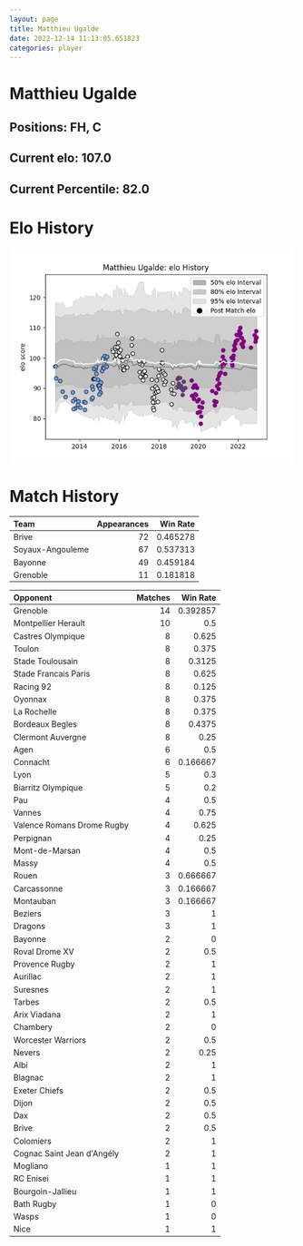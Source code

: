 ```yaml
---  
layout: page  
title: Matthieu Ugalde  
date: 2022-12-14 11:13:05.651823  
categories: player  
---
```

# Matthieu Ugalde

## Positions: FH, C

## Current elo: 107.0

## Current Percentile: 82.0

# Elo History


![elo history](history_MatthieuUgalde.png)
# Match History


| Team             |   Appearances |   Win Rate |
|:-----------------|--------------:|-----------:|
| Brive            |            72 |   0.465278 |
| Soyaux-Angouleme |            67 |   0.537313 |
| Bayonne          |            49 |   0.459184 |
| Grenoble         |            11 |   0.181818 |

| Opponent                   |   Matches |   Win Rate |
|:---------------------------|----------:|-----------:|
| Grenoble                   |        14 |   0.392857 |
| Montpellier Herault        |        10 |   0.5      |
| Castres Olympique          |         8 |   0.625    |
| Toulon                     |         8 |   0.375    |
| Stade Toulousain           |         8 |   0.3125   |
| Stade Francais Paris       |         8 |   0.625    |
| Racing 92                  |         8 |   0.125    |
| Oyonnax                    |         8 |   0.375    |
| La Rochelle                |         8 |   0.375    |
| Bordeaux Begles            |         8 |   0.4375   |
| Clermont Auvergne          |         8 |   0.25     |
| Agen                       |         6 |   0.5      |
| Connacht                   |         6 |   0.166667 |
| Lyon                       |         5 |   0.3      |
| Biarritz Olympique         |         5 |   0.2      |
| Pau                        |         4 |   0.5      |
| Vannes                     |         4 |   0.75     |
| Valence Romans Drome Rugby |         4 |   0.625    |
| Perpignan                  |         4 |   0.25     |
| Mont-de-Marsan             |         4 |   0.5      |
| Massy                      |         4 |   0.5      |
| Rouen                      |         3 |   0.666667 |
| Carcassonne                |         3 |   0.166667 |
| Montauban                  |         3 |   0.166667 |
| Beziers                    |         3 |   1        |
| Dragons                    |         3 |   1        |
| Bayonne                    |         2 |   0        |
| Roval Drome XV             |         2 |   0.5      |
| Provence Rugby             |         2 |   1        |
| Aurillac                   |         2 |   1        |
| Suresnes                   |         2 |   1        |
| Tarbes                     |         2 |   0.5      |
| Arix Viadana               |         2 |   1        |
| Chambery                   |         2 |   0        |
| Worcester Warriors         |         2 |   0.5      |
| Nevers                     |         2 |   0.25     |
| Albi                       |         2 |   1        |
| Blagnac                    |         2 |   1        |
| Exeter Chiefs              |         2 |   0.5      |
| Dijon                      |         2 |   0.5      |
| Dax                        |         2 |   0.5      |
| Brive                      |         2 |   0.5      |
| Colomiers                  |         2 |   1        |
| Cognac Saint Jean d'Angély |         2 |   1        |
| Mogliano                   |         1 |   1        |
| RC Enisei                  |         1 |   1        |
| Bourgoin-Jallieu           |         1 |   1        |
| Bath Rugby                 |         1 |   0        |
| Wasps                      |         1 |   0        |
| Nice                       |         1 |   1        |